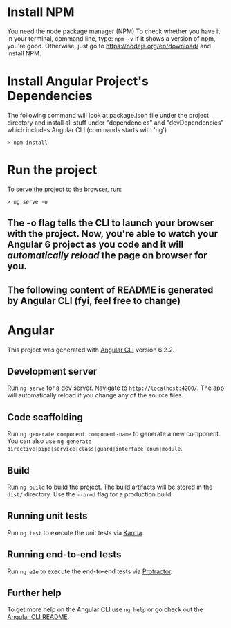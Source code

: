 # Install NPM
You need the node package manager (NPM) 
To check whether you have it in your terminal, command line, type: `npm -v`
If it shows a version of npm, you're good. 
Otherwise, just go to https://nodejs.org/en/download/ and install NPM.

# Install Angular Project's Dependencies
The following command will look at package.json file under the project directory and install all stuff under "dependencies" and "devDependencies" which includes Angular CLI (commands starts with 'ng')
```
> npm install
```

# Run the project
To serve the project to the browser, run:
```
> ng serve -o
```
The -o flag tells the CLI to launch your browser with the project. 
Now, you're able to watch your Angular 6 project as you code and it will ***automatically reload*** the page on browser for you.
-----------------------------------------------------------------------------------------------
The following content of README is generated by Angular CLI (fyi, feel free to change)
-----------------------------------------------------------------------------------------------

# Angular

This project was generated with [Angular CLI](https://github.com/angular/angular-cli) version 6.2.2.

## Development server

Run `ng serve` for a dev server. Navigate to `http://localhost:4200/`. The app will automatically reload if you change any of the source files.

## Code scaffolding

Run `ng generate component component-name` to generate a new component. You can also use `ng generate directive|pipe|service|class|guard|interface|enum|module`.

## Build

Run `ng build` to build the project. The build artifacts will be stored in the `dist/` directory. Use the `--prod` flag for a production build.

## Running unit tests

Run `ng test` to execute the unit tests via [Karma](https://karma-runner.github.io).

## Running end-to-end tests

Run `ng e2e` to execute the end-to-end tests via [Protractor](http://www.protractortest.org/).

## Further help

To get more help on the Angular CLI use `ng help` or go check out the [Angular CLI README](https://github.com/angular/angular-cli/blob/master/README.md).
